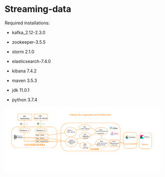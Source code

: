 # Streaming-data

Required installations:

- kafka_2.12-2.3.0

- zookeeper-3.5.5 

- storm 2.1.0

- elasticsearch-7.4.0

- kibana 7.4.2

- maven 3.5.3

- jdk 11.0.1

- python 3.7.4



![Alt text](/bitcoin/topologie.png?raw=true "Topologie")
